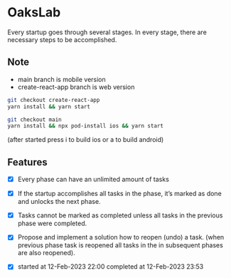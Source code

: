 # OaksLab
Every startup goes through several stages. In every stage, there are necessary steps to be accomplished.
## Note
- main branch is mobile version
- create-react-app branch is web version

```sh
git checkout create-react-app
yarn install && yarn start
```

```sh
git checkout main
yarn install && npx pod-install ios && yarn start
```
(after started press i to build ios or a to build android)

## Features
- [x] Every phase can have an unlimited amount of tasks
- [x] If the startup accomplishes all tasks in the phase, it’s marked as done and unlocks the next phase.
- [x] Tasks cannot be marked as completed unless all tasks in the previous phase were completed.
- [x] Propose and implement a solution how to reopen (undo) a task. (when previous phase task is reopened all tasks in the in subsequent phases are also reopened).
- [x] started at 12-Feb-2023 22:00 completed at 12-Feb-2023 23:53




